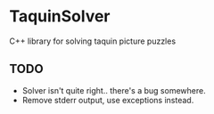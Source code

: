# TaquinSolver
C++ library for solving taquin picture puzzles

## TODO
* Solver isn't quite right.. there's a bug somewhere.
* Remove stderr output, use exceptions instead.
